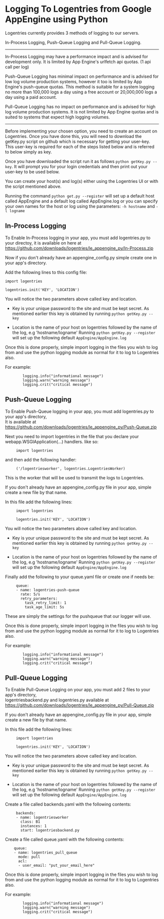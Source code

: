 Logging To Logentries from Google AppEngine using Python
========================================================

Logentries currently provides 3 methods of logging to our servers.

In-Process Logging, Push-Queue Logging and Pull-Queue Logging.

--------------------------------------------------------------

In-Process Logging may have a performance impact and is advised for development only. 
It is limited by App Engine's urlfetch api quotas. (1 api call per log)
 
Push-Queue Logging has minimal impact on performance and is advised for low log volume 
production systems, however it too is limited by App Engine's push-queue quotas. 
This method is suitable for a system logging no more than 100,000 logs a day using a 
free account or 20,000,000 logs a day using a paid account.

Pull-Queue Logging has no impact on performance and is advised for high log volume 
production systems. It is not limited by App Engine quotas and is suited to systems
that expect high logging volumes.

-----------------------------------------------------------------------------------

Before implementing your chosen option, you need to create an account on Logentries. Once you have done this,
you will need to download the getKey.py script on github which is necessary for getting your user-key.
This user-key is required for each of the steps listed below and is referred to below simply as key.

Once you have downloaded the script run it as follows `python getKey.py --key`.  It will prompt you for
your login credentials and then print out your user-key to be used below.

You can create your host(s) and log(s) either using the Logentries UI or with the script mentioned above.

Running the command `python get.py --register` will set up a default host called AppEngine and a default log
called AppEngine.log or you can specify your own names for the host or log using the parameters:
`-h hostname` and `-l logname`

In-Process Logging
------------------

To Enable In-Process logging in your app, you must add logentries.py to your directoy, it is available on here
at  
	https://github.com/downloads/logentries/le_appengine_py/In-Process.zip

Now if you don't already have an appengine_config.py simple create one in your app's directory.

Add the following lines to this config file:

	import logentries

	logentries.init('KEY', 'LOCATION')

You will notice the two parameters above called key and location.

  - Key is your unique password to the site and must be kept secret. As mentioned earlier this key is
  obtained by running `python getKey.py --key`
  
  - Location is the name of your host on logentries followed by the name of the log, e.g 'hostname/logname'
  Running `python getKey.py --register` will set up the following default   `AppEngine/AppEngine.log` 

Once this is done properly, simple import logging in the files you wish to log from and use the python 
logging module as normal for it to log to Logentries also.

For example:  

            logging.info("informational message")
            logging.warn("warning message")
            logging.crit("critical message")

Push-Queue Logging
------------------

To Enable Push-Queue logging in your app, you must add logentries.py to your app's directory,  
It is available at  
	https://github.com/downloads/logentries/le_appengine_py/Push-Queue.zip

Next you need to import logentries in the file that you declare
your webapp.WSGIApplication(...) handlers.
like so:

         import logentries

and then add the following handler:

         ('/logentriesworker', logentries.LogentriesWorker)
         
This is the worker that will be used to transmit the logs to Logentries.

If you don't already have an appengine_config.py file in your app, simple create a new file by that name.

In this file add the following lines:

         import logentries
         
         logentries.init('KEY', 'LOCATION')

You will notice the two parameters above called key and location.

  - Key is your unique password to the site and must be kept secret. As mentioned earlier this key is
  obtained by running `python getKey.py --key`
  
  - Location is the name of your host on logentries followed by the name of the log, e.g 'hostname/logname'
  Running `python getKey.py --register` will set up the following default   `AppEngine/AppEngine.log` 
  
Finally add the following to your queue.yaml file or create one if needs be:

         queue:
         - name: logentries-push-queue
           rate: 5/s
           retry_parameters:
             task_retry_limit: 1
             task_age_limit: 5s
             
These are simply the settings for the pushqueue that our logger will use.

Once this is done properly, simple import logging in the files you wish to log from and use the python 
logging module as normal for it to log to Logentries also.

For example:  

            logging.info("informational message")
            logging.warn("warning message")
            logging.crit("critical message")


Pull-Queue Logging
------------------

To Enable Pull-Queue Logging on your app, you must add 2 files to your app's directory,  
logentriesbackend.py and logentries.py available at  
	https://github.com/downloads/logentries/le_appengine_py/Pull-Queue.zip

If you don't already have an appengine_config.py file in your app, simple create a new file by that name.

In this file add the following lines:

         import logentries
         
         logentries.init('KEY', 'LOCATION')

You will notice the two parameters above called key and location.

  - Key is your unique password to the site and must be kept secret. As mentioned earlier this key is
  obtained by running `python getKey.py --key`
  
  - Location is the name of your host on logentries followed by the name of the log, e.g 'hostname/logname'
  Running `python getKey.py --register` will set up the following default   `AppEngine/AppEngine.log` 

Create a file called backends.yaml with the following contents:

         backends:
         - name: logentriesworker
           class: B1
           instances: 1
           start: logentriesbackend.py


Create a file called queue.yaml with the following contents:

        queue:
        - name: logentries_pull_queue
          mode: pull
          acl:
          - user_email: "put_your_email_here"
  

Once this is done properly, simple import logging in the files you wish to log from and use the python 
logging module as normal for it to log to Logentries also.

For example:  

            logging.info("informational message")
            logging.warn("warning message")
            logging.crit("critical message")

